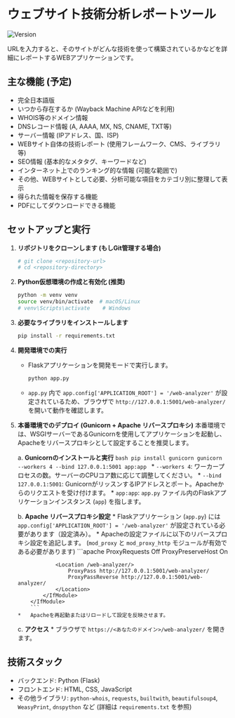 # ウェブサイト技術分析レポートツール

![Version](https://img.shields.io/badge/version-0.9.0-blue)

URLを入力すると、そのサイトがどんな技術を使って構築されているかなどを詳細にレポートするWEBアプリケーションです。

## 主な機能 (予定)

*   完全日本語版
*   いつから存在するか (Wayback Machine APIなどを利用)
*   WHOIS等のドメイン情報
*   DNSレコード情報 (A, AAAA, MX, NS, CNAME, TXT等)
*   サーバー情報 (IPアドレス、国、ISP)
*   WEBサイト自体の技術レポート (使用フレームワーク、CMS、ライブラリ等)
*   SEO情報 (基本的なメタタグ、キーワードなど)
*   インターネット上でのランキング的な情報 (可能な範囲で)
*   その他、WEBサイトとして必要、分析可能な項目をカテゴリ別に整理して表示
*   得られた情報を保存する機能
*   PDFにしてダウンロードできる機能

## セットアップと実行

1.  **リポジトリをクローンします (もしGit管理する場合)**
    ```bash
    # git clone <repository-url>
    # cd <repository-directory>
    ```

2.  **Python仮想環境の作成と有効化 (推奨)**
    ```bash
    python -m venv venv
    source venv/bin/activate  # macOS/Linux
    # venv\Scripts\activate    # Windows
    ```

3.  **必要なライブラリをインストールします**
    ```bash
    pip install -r requirements.txt
    ```

4.  **開発環境での実行**
    *   Flaskアプリケーションを開発モードで実行します。
        ```bash
        python app.py
        ```
    *   `app.py` 内で `app.config['APPLICATION_ROOT'] = '/web-analyzer'` が設定されているため、ブラウザで `http://127.0.0.1:5001/web-analyzer/` を開いて動作を確認します。

5.  **本番環境でのデプロイ (Gunicorn + Apache リバースプロキシ)**
    本番環境では、WSGIサーバーであるGunicornを使用してアプリケーションを起動し、Apacheをリバースプロキシとして設定することを推奨します。

    a.  **Gunicornのインストールと実行**
        ```bash
        pip install gunicorn
        gunicorn --workers 4 --bind 127.0.0.1:5001 app:app
        ```
        *   `--workers 4`: ワーカープロセスの数。サーバーのCPUコア数に応じて調整してください。
        *   `--bind 127.0.0.1:5001`: GunicornがリッスンするIPアドレスとポート。Apacheからのリクエストを受け付けます。
        *   `app:app`: `app.py` ファイル内のFlaskアプリケーションインスタンス (`app`) を指します。

    b.  **Apache リバースプロキシ設定**
        *   Flaskアプリケーション (`app.py`) には `app.config['APPLICATION_ROOT'] = '/web-analyzer'` が設定されている必要があります（設定済み）。
        *   Apacheの設定ファイルに以下のリバースプロキシ設定を追記します。 (`mod_proxy` と `mod_proxy_http` モジュールが有効である必要があります)
            ```apache
            <IfModule mod_proxy.c>
                <IfModule mod_proxy_http.c>
                    ProxyRequests Off
                    ProxyPreserveHost On

                    <Location /web-analyzer/>
                        ProxyPass http://127.0.0.1:5001/web-analyzer/
                        ProxyPassReverse http://127.0.0.1:5001/web-analyzer/
                    </Location>
                </IfModule>
            </IfModule>
            ```
        *   Apacheを再起動またはリロードして設定を反映させます。

    c.  **アクセス**
        *   ブラウザで `https://<あなたのドメイン>/web-analyzer/` を開きます。

## 技術スタック

*   バックエンド: Python (Flask)
*   フロントエンド: HTML, CSS, JavaScript
*   その他ライブラリ: `python-whois`, `requests`, `builtwith`, `beautifulsoup4`, `WeasyPrint`, `dnspython` など (詳細は `requirements.txt` を参照)
